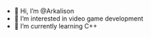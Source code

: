 - 👋 Hi, I’m @ArkaIison
- 👀 I’m interested in video game development
- 🌱 I’m currently learning C++

<!---
ArkaIison/ArkaIison is a ✨ special ✨ repository because its `README.md` (this file) appears on your GitHub profile.
You can click the Preview link to take a look at your changes.
--->
